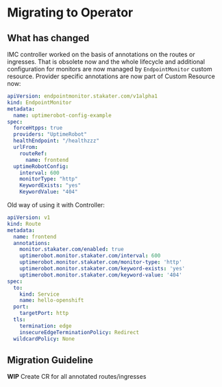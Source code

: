# Migrating to Operator

## What has changed

IMC controller worked on the basis of annotations on the routes or ingresses. That is obsolete now and the whole lifecycle
and additional configuration for monitors are now managed by `EndpointMonitor` custom resource. Provider specific annotations
are now part of Custom Resource now:

```yaml
apiVersion: endpointmonitor.stakater.com/v1alpha1
kind: EndpointMonitor
metadata:
  name: uptimerobot-config-example
spec:
  forceHtpps: true
  providers: "UptimeRobot"
  healthEndpoint: "/healthzzz"
  urlFrom:
    routeRef:
      name: frontend
  uptimeRobotConfig:
    interval: 600
    monitorType: "http"
    KeywordExists: "yes"
    KeywordValue: "404"
```

Old way of using it with Controller:

```yaml
apiVersion: v1
kind: Route
metadata:
  name: frontend
  annotations:
    monitor.stakater.com/enabled: true
    uptimerobot.monitor.stakater.com/interval: 600
    uptimerobot.monitor.stakater.com/monitor-type: 'http'
    uptimerobot.monitor.stakater.com/keyword-exists: 'yes'
    uptimerobot.monitor.stakater.com/keyword-value: '404'
spec:
  to:
    kind: Service
    name: hello-openshift
  port:
    targetPort: http
  tls:
    termination: edge
    insecureEdgeTerminationPolicy: Redirect
  wildcardPolicy: None
```

## Migration Guideline

**WIP** Create CR for all annotated routes/ingresses